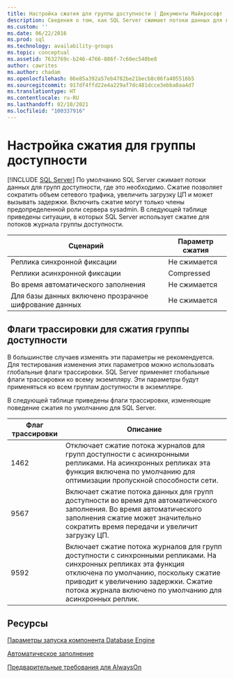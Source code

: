 ```yaml
---
title: Настройка сжатия для группы доступности | Документы Майкрософт
description: Сведения о том, как SQL Server сжимает потоки данных для групп доступности, что позволяет сократить объем сетевого трафика, увеличить загрузку ЦП и может вызывать задержки.
ms.custom: ''
ms.date: 06/22/2016
ms.prod: sql
ms.technology: availability-groups
ms.topic: conceptual
ms.assetid: 7632769c-b246-4766-886f-7c60ec540be8
author: cawrites
ms.author: chadam
ms.openlocfilehash: 86e85a392a57eb4782be21becb8c06fa405516b5
ms.sourcegitcommit: 917df4ffd22e4a229af7dc481dcce3ebba0aa4d7
ms.translationtype: HT
ms.contentlocale: ru-RU
ms.lasthandoff: 02/10/2021
ms.locfileid: "100337916"
---
```

# <a name="tune-compression-for-availability-group"></a>Настройка сжатия для группы доступности
[!INCLUDE [SQL Server](../../../includes/applies-to-version/sqlserver.md)]
По умолчанию SQL Server сжимает потоки данных для групп доступности, где это необходимо. Сжатие позволяет сократить объем сетевого трафика, увеличить загрузку ЦП и может вызывать задержки. Включить сжатие могут только члены предопределенной роли сервера sysadmin. В следующей таблице приведены ситуации, в которых SQL Server использует сжатие для потоков журнала группы доступности.

| Сценарий | Параметр сжатия
| ---- | ----
| Реплика синхронной фиксации | Не сжимается
| Реплики асинхронной фиксации | Compressed
| Во время автоматического заполнения | Не сжимается
| Для базы данных включено прозрачное шифрование данных  | Не сжимается

## <a name="trace-flags-for-availability-group-compression"></a>Флаги трассировки для сжатия группы доступности 

В большинстве случаев изменять эти параметры не рекомендуется. Для тестирования изменения этих параметров можно использовать глобальные флаги трассировки. SQL Server применяет глобальные флаги трассировки ко всему экземпляру. Эти параметры будут применяться ко всем группам доступности в экземпляре.  

В следующей таблице приведены флаги трассировки, изменяющие поведение сжатия по умолчанию для SQL Server. 

Флаг трассировки | Описание
------------- | -------------
1462          | Отключает сжатие потока журналов для групп доступности с асинхронными репликами. На асинхронных репликах эта функция включена по умолчанию для оптимизации пропускной способности сети.
9567          | Включает сжатие потока данных для групп доступности во время для автоматического заполнения. Во время автоматического заполнения сжатие может значительно сократить время передачи и увеличит загрузку ЦП.
9592          | Включает сжатие потока журналов для групп доступности с синхронными репликами. На синхронных репликах эта функция отключена по умолчанию, поскольку сжатие приводит к увеличению задержки. Сжатие потока журнала включено по умолчанию для асинхронных реплик.


## <a name="resources"></a>Ресурсы


[Параметры запуска компонента Database Engine](../../../database-engine/configure-windows/database-engine-service-startup-options.md)

[Автоматическое заполнение](./automatically-initialize-always-on-availability-group.md)

[Предварительные требования для AlwaysOn](prereqs-restrictions-recommendations-always-on-availability.md)